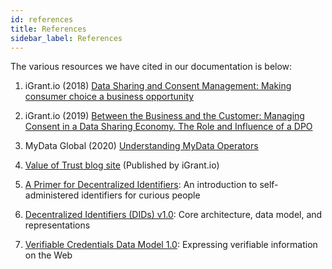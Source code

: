 ```yaml
---
id: references
title: References
sidebar_label: References
---
```


The various resources we have cited in our documentation is below:

1. iGrant.io (2018) [Data Sharing and Consent Management: Making consumer choice a business opportunity](https://igrant.io/papers/iGrant.io_DataSharing_and_Consent_Management_v1.pdf)

2. iGrant.io (2019) [Between the Business and the Customer: Managing Consent in a Data Sharing Economy. The Role and Influence of a DPO](https://igrant.io/papers/iGrant.io_Managing_Consent_in_a_Data_Sharing_Economy.pdf)

3. MyData Global (2020) [Understanding MyData Operators](https://igrant.io/papers/Understanding-Mydata-Operators.pdf)

4. [Value of Trust blog site](https://medium.com/value-of-trust) (Published by iGrant.io)

5. [A Primer for Decentralized Identifiers](https://w3c-ccg.github.io/did-primer/): An introduction to self-administered identifiers for curious people

6. [Decentralized Identifiers (DIDs) v1.0](https://www.w3.org/TR/did-core/): Core architecture, data model, and representations 

7. [Verifiable Credentials Data Model 1.0](https://www.w3.org/TR/vc-data-model/): Expressing verifiable information on the Web